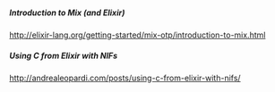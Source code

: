 ##### Introduction to Mix (and Elixir)
http://elixir-lang.org/getting-started/mix-otp/introduction-to-mix.html

##### Using C from Elixir with NIFs
http://andrealeopardi.com/posts/using-c-from-elixir-with-nifs/
